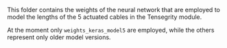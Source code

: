This folder contains the weights of the neural network that are employed to model the lengths of the 5 actuated cables in the Tensegrity module.

At the moment only `weights_keras_model5` are employed, while the others represent only older model versions. 
